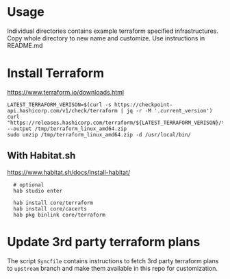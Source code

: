 
# Usage

Individual directories contains example terraform specified infrastructures.
Copy whole directory to new name and customize. Use instructions in README.md

# Install Terraform

https://www.terraform.io/downloads.html

    LATEST_TERRAFORM_VERISON=$(curl -s https://checkpoint-api.hashicorp.com/v1/check/terraform | jq -r -M '.current_version')
    curl "https://releases.hashicorp.com/terraform/${LATEST_TERRAFORM_VERISON}/terraform_${LATEST_TERRAFORM_VERISON}_linux_amd64.zip" --output /tmp/terraform_linux_amd64.zip
    sudo unzip /tmp/terraform_linux_amd64.zip -d /usr/local/bin/

## With Habitat.sh

https://www.habitat.sh/docs/install-habitat/

      # optional
      hab studio enter

      hab install core/terraform
      hab install core/cacerts
      hab pkg binlink core/terraform


# Update 3rd party terraform plans

The script `Syncfile` contains instructions to fetch 3rd party terraform plans to `upstream` branch
and make them available in this repo for customization.

